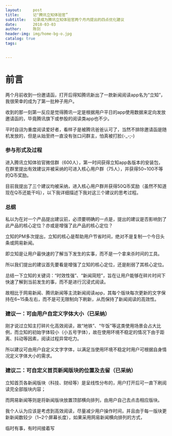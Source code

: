 ```yaml
---
layout:     post
title:      记"腾讯立知体验官”
subtitle:   记录成为腾讯立知体验官两个月内提出的四点优化建议
date:       2018-03-03
author:     陈剑
header-img: img/home-bg-o.jpg
catalog: true
tags:

    
---
```


# 前言
两个月前收到一份邀请函，打开后得知腾讯新出了一款新闻阅读app名为“立知”，我很荣幸的成为了第一批种子用户。

收到的那一刻第一反应是觉得腾讯一定是根据用户平日的app使用数据来定向发放邀请函的，毕竟腾讯旗下或参股的阅读类app也不少。

平时自诩为重度阅读爱好者，看样子是被腾讯爸爸认可了，当然不排除邀请函是随机发放的，但是从始至终一直没有张口问群主，怕真被打脸(-_-;-) 

### 参与形式及过程
进入腾讯立知体验官微信群（600人），第一时间获得立知app各版本的安装包，在群里提出有效建议并被采纳的可进入核心用户群（75人），并获得50~100不等的Q币奖励。

目前我提出了三个建议均被采纳，进入核心用户群并获得50Q币奖励（虽然不知道现在Q币还能干吗），以下我详细描述下我对这三个建议的思考过程。

### 总纲

私以为在对一个产品提出建议前，必须要明确的一点是，提出的建议是否影响到了此产品的核心定位？亦或是增强了此产品的核心定位？

立知的PM多次提出，立知的核心是帮助用户节省时间，绝对不是复制一个今日头条或网易新闻。

即立知是让用户最快速的了解当下发生的实事，而不是一个拿来杀时间的工具。

所以我们提出的建议首先要看是增强了立知的核心定位，还是削弱了其核心定位。

总结一下立知的关键词：“时效性强”、“新闻简短”，旨在让用户能够在碎片时间下快速了解到当前发生的事，而不是进行沉浸式阅读。

故相比于网易新闻、腾讯新闻等主流新闻阅读app，其每个版块每次更新的文字保持在6~15条左右，而不是可无限制向下刷新，从而保持了新闻阅读的高效性。

### 建议一：可由用户自定义字体大小（已采纳）

刚才说过立知主打碎片化高效阅读，故“地铁”、“午饭”等这类使用场景会占大比例，而立知的初始字体较小（小五号字体），故在使用环境不稳定的情况下由于距离、抖动等因素，阅读过程异常吃力。

所以建议可由用户自定义文字字体，以满足当使用环境不稳定时用户可根据自身情况定义字体大小的需求。

### 建议二：可自定义首页新闻版块的位置及去留（已采纳）

立知首页各新闻版块（科技、财经等）是呈线性分布的，用户打开后可一直下刷阅读完全部版块内容；

而网易新闻等则是将新闻版块放置顶部横向排列，由用户自己去点击相应版块。

我个人认为应该是考虑到高效阅读，尽量减少用户操作时间，并且由于每一版块更新新闻数较少（1~2个屏幕长度），如果采用网易新闻横向排列的方式，

临时有事，有时间接着写







 
 
